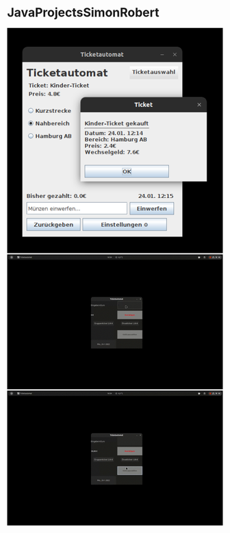 # JavaProjectsSimonRobert
![TicketRobert](RobertTicketautomat/TicketRobert.png)
![TicketSimon](Simon/Ticketkaufen.gif)
![TicketSimon](Simon/Calendar.gif)